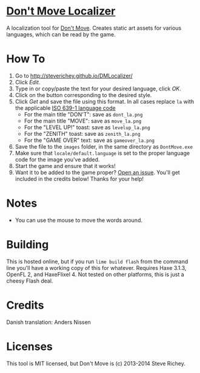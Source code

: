 # [Don't Move Localizer](http://steverichey.github.io/DMLocalizer/)

A localization tool for [Don't Move](http://www.steverichey.com/dontmove). Creates static art assets for various languages, which can be read by the game.

# How To

1. Go to http://steverichey.github.io/DMLocalizer/
2. Click *Edit*.
3. Type in or copy/paste the text for your desired language, click *OK*.
4. Click on the button corresponding to the desired style.
5. Click *Get* and save the file using this format. In all cases replace `la` with the applicable [ISO 639-1 language code](http://en.wikipedia.org/wiki/List_of_ISO_639-1_codes)
	* For the main title "DON'T": save as `dont_la.png`
	* For the main title "MOVE": save as `move_la.png`
	* For the "LEVEL UP!" toast: save as `levelup_la.png`
	* For the "ZENITH" toast: save as `zenith_la.png`
	* For the "GAME OVER" text: save as `gameover_la.png`
6. Save the file to the `images` folder, in the same directory as `DontMove.exe`
7. Make sure that `locale/default.language` is set to the proper language code for the image you've added.
8. Start the game and ensure that it works!
9. Want it to be added to the game proper? [Open an issue](./../../issues). You'll get included in the credits below! Thanks for your help!

# Notes

* You can use the mouse to move the words around.

# Building

This is hosted online, but if you run `lime build flash` from the command line you'll have a working copy of this for whatever. Requires Haxe 3.1.3, OpenFL 2, and HaxeFlixel 4. Not tested on other platforms, this is just a cheesy Flash deal.

# Credits

Danish translation: Anders Nissen

# Licenses

This tool is MIT licensed, but Don't Move is (c) 2013-2014 Steve Richey.